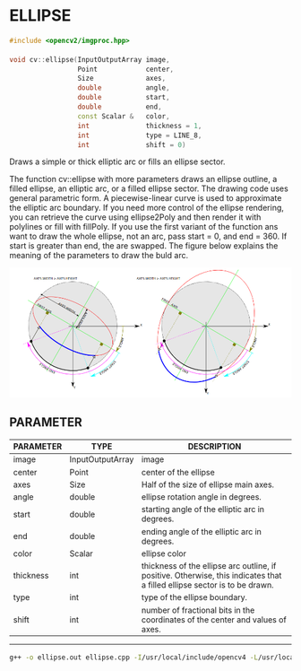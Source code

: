 # ELLIPSE

```c++
#include <opencv2/imgproc.hpp>

void cv::ellipse(InputOutputArray image,
                 Point            center,
                 Size             axes,
                 double           angle,
                 double           start,
                 double           end,
                 const Scalar &   color,
                 int              thickness = 1,
                 int              type = LINE_8,
                 int              shift = 0)
```

Draws a simple or thick elliptic arc or fills an ellipse sector.

The function cv::ellipse with more parameters draws an ellipse outline, a filled ellipse, an elliptic arc, or a filled ellipse sector. The drawing code uses general parametric form. A piecewise-linear curve is used to approximate the elliptic arc boundary. If you need more control of the ellipse rendering, you can retrieve the curve using ellipse2Poly and then render it with polylines or fill with fillPoly. If you use the first variant of the function ans want to draw the whole ellipse, not an arc, pass start = 0, and end = 360. If start is greater than end, the are swapped. The figure below explains the meaning of the parameters to draw the buld arc.

![ellipse](ellipse.png)

## PARAMETER

| PARAMETER | TYPE | DESCRIPTION |
| --------- | ---- | ----------- |
| image     | InputOutputArray | image |
| center    | Point            | center of the ellipse |
| axes      | Size             | Half of the size of ellipse main axes. |
| angle     | double           | ellipse rotation angle in degrees.     |
| start     | double           | starting angle of the elliptic arc in degrees. |
| end       | double           | ending angle of the elliptic arc in degrees.   |
| color     | Scalar           | ellipse color                                  |
| thickness | int              | thickness of the ellipse arc outline, if positive. Otherwise, this indicates that a filled ellipse sector is to be drawn. |
| type      | int              | type of the ellipse boundary. |
| shift     | int              | number of fractional bits in the coordinates of the center and values of axes. |

---

```sh
g++ -o ellipse.out ellipse.cpp -I/usr/local/include/opencv4 -L/usr/local/lib -lopencv_imgproc -lopencv_highgui -lopencv_core
```
